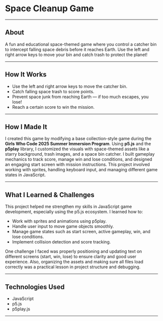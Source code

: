 # Space Cleanup Game

---

## About

A fun and educational space-themed game where you control a catcher bin to intercept falling space debris before it reaches Earth. Use the left and right arrow keys to move your bin and catch trash to protect the planet!

---

## How It Works

- Use the left and right arrow keys to move the catcher bin.
- Catch falling space trash to score points.
- Prevent space junk from reaching Earth — if too much escapes, you lose!
- Reach a certain score to win the mission.

---

## How I Made It

I created this game by modifying a base collection-style game during the **Girls Who Code 2025 Summer Immersion Program**. Using **p5.js** and the **p5play** library, I customized the visuals with space-themed assets like a starry background, trash images, and a space bin catcher. I built gameplay mechanics to track score, manage win and lose conditions, and designed an engaging start screen with mission instructions. This project involved working with sprites, handling keyboard input, and managing different game states in JavaScript.

---

## What I Learned & Challenges

This project helped me strengthen my skills in JavaScript game development, especially using the p5.js ecosystem. I learned how to:

- Work with sprites and animations using p5play.
- Handle user input to move game objects smoothly.
- Manage game states such as start screen, active gameplay, win, and lose conditions.
- Implement collision detection and score tracking.

One challenge I faced was properly positioning and updating text on different screens (start, win, lose) to ensure clarity and good user experience. Also, organizing the assets and making sure all files load correctly was a practical lesson in project structure and debugging.

---

## Technologies Used

- JavaScript
- p5.js
- p5play.js

---
